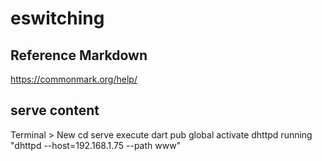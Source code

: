 # eswitching

## Reference Markdown
https://commonmark.org/help/

## serve content
Terminal > New
cd serve
execute dart pub global activate dhttpd
running "dhttpd --host=192.168.1.75 --path www"